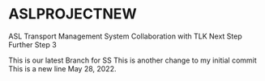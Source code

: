 # ASLPROJECTNEW
ASL Transport Management System
Collaboration with TLK
Next Step
Further Step 3

This is our latest Branch for SS
This is another change to my initial commit
This is a new line May 28, 2022.

